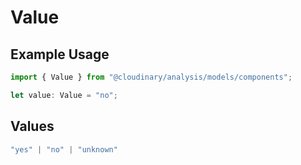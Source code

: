 # Value

## Example Usage

```typescript
import { Value } from "@cloudinary/analysis/models/components";

let value: Value = "no";
```

## Values

```typescript
"yes" | "no" | "unknown"
```